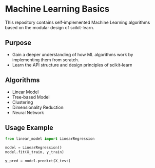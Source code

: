 # Machine Learning Basics

This repository contains self-implemented Machine Learning algorithms based on the modular design of scikit-learn.

## Purpose

- Gain a deeper understanding of how ML algorithms work by implementing them from scratch.
- Learn the API structure and design principles of scikit-learn

## Algorithms

- Linear Model
- Tree-based Model
- Clustering
- Dimensionality Reduction
- Neural Network

## Usage Example

```python
from linear_model import LinearRegression

model = LinearRegression()
model.fit(X_train, y_train)

y_pred = model.predict(X_test)
```